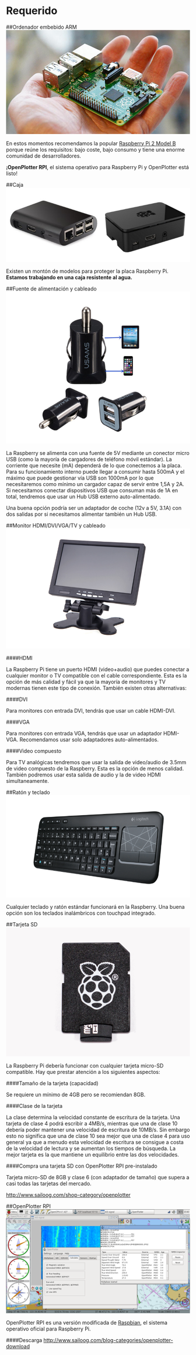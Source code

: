 # Requerido

##Ordenador embebido ARM
![](rpi2.jpg)

En estos momentos recomendamos la popular [Raspberry Pi 2 Model B](https://www.raspberrypi.org/products/raspberry-pi-2-model-b/) porque reúne los requisitos: bajo coste, bajo consumo y tiene una enorme comunidad de desarrolladores.

¡**OpenPlotter RPI**,  el sistema operativo para Raspberry Pi y OpenPlotter está listo!

##Caja
![](box.png)

Existen un montón de modelos para proteger la placa Raspberry Pi.
**Estamos trabajando en una caja resistente al agua.**

##Fuente de alimentación y cableado
![](power.png)

La Raspberry se alimenta con una fuente de 5V mediante un conector micro USB (como la mayoría de cargadores de teléfono móvil estándar). La corriente que necesite (mA) dependerá de lo que conectemos a la placa. Para su funcionamiento interno puede llegar a consumir hasta 500mA y el máximo que puede gestionar vía USB son 1000mA por lo que necesitaremos como mínimo un cargador capaz de servir entre 1,5A y 2A. Si necesitamos conectar dispositivos USB que consuman más de 1A en total, tendremos que usar un Hub USB externo auto-alimentado.

Una buena opción podría ser un adaptador de coche (12v a 5V, 3.1A) con dos salidas por si necesitamos alimentar también un Hub USB.

##Monitor HDMI/DVI/VGA/TV y cableado
![](hdmi.png)

####HDMI

La Raspberry Pi tiene un puerto HDMI (video+audio) que puedes conectar a cualquier monitor o TV compatible con el cable correspondiente. Esta es la opción de más calidad y fácil ya que la mayoría de monitores y TV modernas tienen este tipo de conexión. También existen otras alternativas:

####DVI

Para monitores con entrada DVI, tendrás que usar un cable HDMI-DVI.

####VGA 

Para monitores con entrada VGA, tendrás que usar un adaptador HDMI-VGA. Recomendamos usar solo adaptadores auto-alimentados.

####Video compuesto

Para TV analógicas tendremos que usar la salida de video/audio de 3.5mm de video compuesto de la Raspberry. Esta es la opción de menos calidad. También podremos usar esta salida de audio y la de video HDMI simultaneamente.

##Ratón y teclado
![](keyboard.png)

Cualquier teclado y ratón estándar funcionará en la Raspberry. Una buena opción son los teclados inalámbricos con touchpad integrado.

##Tarjeta SD
![](sd.png)

La Raspberry Pi debería funcionar con cualquier tarjeta micro-SD compatible. Hay que prestar atención a los siguientes aspectos:

####Tamaño de la tarjeta (capacidad) 

Se requiere un mínimo de 4GB pero se recomiendan 8GB.

####Clase de la tarjeta

La clase determina la velocidad constante de escritura de la tarjeta. Una tarjeta de clase 4 podrá escribir a 4MB/s, mientras que una de clase 10 debería poder mantener una velocidad de escritura de 10MB/s. Sin embargo esto no significa que una de clase 10 sea mejor que una de clase 4 para uso general ya que a menudo esta velocidad de escritura se consigue a costa de la velocidad de lectura y se aumentan los tiempos de búsqueda. La mejor tarjeta es la que mantiene un equilibrio entre las dos velocidades.

####Compra una tarjeta SD con OpenPlotter RPI pre-instalado

Tarjeta micro-SD de 8GB y clase 6 (con adaptador de tamaño) que supera a casi todas las tarjetas del mercado.

http://www.sailoog.com/shop-category/openplotter

##OpenPlotter RPI
![](openplotter_rpi.png)

OpenPlotter RPI es una versión modificada de [Raspbian](https://www.raspbian.org/), el sistema operativo oficial para Raspberry Pi.

####Descarga
http://www.sailoog.com/blog-categories/openplotter-download